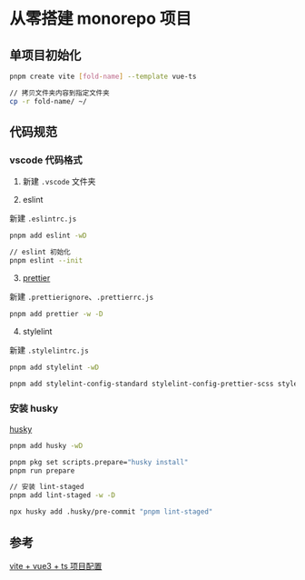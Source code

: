 # 从零搭建 monorepo 项目

## 单项目初始化

```bash
pnpm create vite [fold-name] --template vue-ts

// 拷贝文件夹内容到指定文件夹
cp -r fold-name/ ~/
```

## 代码规范

### vscode 代码格式

1. 新建 `.vscode` 文件夹

2. eslint

新建 `.eslintrc.js`

```bash
pnpm add eslint -wD

// eslint 初始化
pnpm eslint --init
```

3. [prettier](https://prettier.io/docs/en/install.html)

新建  `.prettierignore`、`.prettierrc.js`

```bash
pnpm add prettier -w -D
```

4. stylelint

新建 `.stylelintrc.js`

```bash
pnpm add stylelint -wD

pnpm add stylelint-config-standard stylelint-config-prettier-scss stylelint-config-rational-order stylelint-config-recommended-scss stylelint-config-standard-scss stylelint-config-standard-vue stylelint-order -wD
```
### 安装 husky

[husky](https://github.com/typicode/husky)

```bash
pnpm add husky -wD

pnpm pkg set scripts.prepare="husky install"
pnpm run prepare

// 安装 lint-staged
pnpm add lint-staged -w -D

npx husky add .husky/pre-commit "pnpm lint-staged"
```

## 参考

[vite + vue3 + ts 项目配置](https://juejin.cn/post/7120947327879086093)